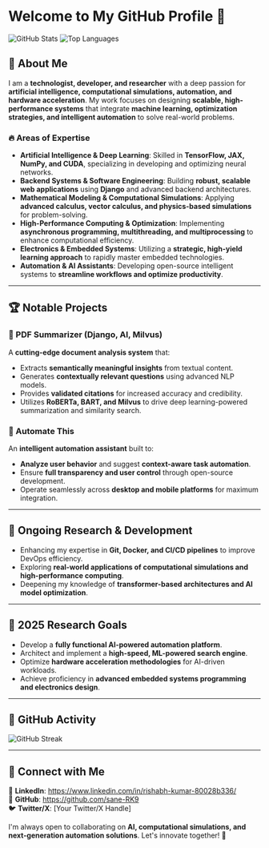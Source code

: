 # Welcome to My GitHub Profile 👋

![GitHub Stats](https://github-readme-stats.vercel.app/api?username=sane-RK9&show_icons=true&theme=radical)
![Top Languages](https://github-readme-stats.vercel.app/api/top-langs/?username=sane-RK9&layout=compact&theme=radical)

## 🚀 About Me
I am a **technologist, developer, and researcher** with a deep passion for **artificial intelligence, computational simulations, automation, and hardware acceleration**. My work focuses on designing **scalable, high-performance systems** that integrate **machine learning, optimization strategies, and intelligent automation** to solve real-world problems.

### 🔥 Areas of Expertise
- **Artificial Intelligence & Deep Learning**: Skilled in **TensorFlow, JAX, NumPy, and CUDA**, specializing in developing and optimizing neural networks.
- **Backend Systems & Software Engineering**: Building **robust, scalable web applications** using **Django** and advanced backend architectures.
- **Mathematical Modeling & Computational Simulations**: Applying **advanced calculus, vector calculus, and physics-based simulations** for problem-solving.
- **High-Performance Computing & Optimization**: Implementing **asynchronous programming, multithreading, and multiprocessing** to enhance computational efficiency.
- **Electronics & Embedded Systems**: Utilizing a **strategic, high-yield learning approach** to rapidly master embedded technologies.
- **Automation & AI Assistants**: Developing open-source intelligent systems to **streamline workflows and optimize productivity**.

---
## 🏆 Notable Projects

### 📄 PDF Summarizer (Django, AI, Milvus)
A **cutting-edge document analysis system** that:
- Extracts **semantically meaningful insights** from textual content.
- Generates **contextually relevant questions** using advanced NLP models.
- Provides **validated citations** for increased accuracy and credibility.
- Utilizes **RoBERTa, BART, and Milvus** to drive deep learning-powered summarization and similarity search.

### 🤖 Automate This
An **intelligent automation assistant** built to:
- **Analyze user behavior** and suggest **context-aware task automation**.
- Ensure **full transparency and user control** through open-source development.
- Operate seamlessly across **desktop and mobile platforms** for maximum integration.

---
## 🚧 Ongoing Research & Development
- Enhancing my expertise in **Git, Docker, and CI/CD pipelines** to improve DevOps efficiency.
- Exploring **real-world applications of computational simulations and high-performance computing**.
- Deepening my knowledge of **transformer-based architectures and AI model optimization**.

---
## 🌱 2025 Research Goals
- Develop a **fully functional AI-powered automation platform**.
- Architect and implement a **high-speed, ML-powered search engine**.
- Optimize **hardware acceleration methodologies** for AI-driven workloads.
- Achieve proficiency in **advanced embedded systems programming and electronics design**.

---
## 📌 GitHub Activity
![GitHub Streak](https://github-readme-streak-stats.herokuapp.com/?user=sane-RK9&theme=radical)

---
## 💬 Connect with Me
🔗 **LinkedIn**: https://www.linkedin.com/in/rishabh-kumar-80028b336/  
🐙 **GitHub**: https://github.com/sane-RK9  
🐦 **Twitter/X**: [Your Twitter/X Handle]  

I'm always open to collaborating on **AI, computational simulations, and next-generation automation solutions**. Let's innovate together! 🚀

